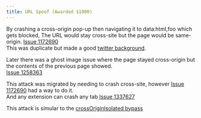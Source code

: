 ```yaml
---
title: URL Spoof (Awarded $1000)
---
```


By crashing a cross-origin pop-up then navigating it to data:html,foo which gets blocked, The URL would stay cross-site but the page would be same-origin.
[Issue 1172690](https://bugs.chromium.org/p/chromium/issues/detail?id=1172690)  
This was duplicate but made a good [twitter background](https://pbs.twimg.com/profile_banners/1434853055154036740/1631047884/1500x500).  

Later there was a ghost image issue where the page stayed cross-origin but the contents of the previous page showed.  
[Issue 1258363](https://bugs.chromium.org/p/chromium/issues/detail?id=1258363)  

This attack was migrated by needing to crash cross-site, however [Issue 1172690](https://bugs.chromium.org/p/chromium/issues/detail?id=1172690) had a way to do it.   
And any extension can crash any tab [Issue 1337627](https://bugs.chromium.org/p/chromium/issues/detail?id=1337627)  

This attack is simular to the [crossOriginIsolated bypass](https://ndevtk.github.io/writeups/2021/12/30/crossoriginisolated-bypass/)
